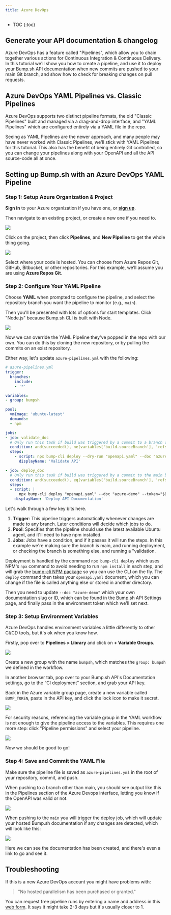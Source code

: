 ```yaml
---
title: Azure DevOps
---
```


- TOC
{:toc}

## Generate your API documentation & changelog

Azure DevOps has a feature called "Pipelines", which allow you to chain together various actions for Continuous Integration & Continuous Delivery. In this tutorial we'll show you how to create a pipeline, and use it to deploy your Bump.sh API documentation when new commits are pushed to your main Git branch, and show how to check for breaking changes on pull requests. 

## Azure DevOps YAML Pipelines vs. Classic Pipelines

Azure DevOps supports two distinct pipeline formats, the old "Classic Pipelines" built and managed via a drag-and-drop interface, and "YAML Pipelines" which are configured entirely via a YAML file in the repo.

Seeing as YAML Pipelines are the newer approach, and many people may have never worked with Classic Pipelines, we'll stick with YAML Pipelines for this tutorial. This also has the benefit of being entirely Git controlled, so you can change your pipelines along with your OpenAPI and all the API source-code all at once.

## Setting up Bump.sh with an Azure DevOps YAML Pipeline

### Step 1: Setup Azure Organization & Project

**Sign in** to your Azure organization if you have one, or **[sign up](https://azure.microsoft.com/en-us/free)**.

Then navigate to an existing project, or create a new one if you need to.

![](/images/guides/azure-devops/organization-and-project.png)

Click on the project, then click **Pipelines**, and **New Pipeline** to get the whole thing going.

![](/images/guides/azure-devops/new-project-pipeline.png)

Select where your code is hosted. You can choose from Azure Repos Git, GitHub, Bitbucket, or other repositories. For this example, we’ll assume you are using **Azure Repos Git**.

### Step 2: Configure Your YAML Pipeline

Choose **YAML** when prompted to configure the pipeline, and select the repository branch you want the pipeline to monitor (e.g., `main`).

Then you'll be presented with lots of options for start templates. Click "Node.js" because Bump.sh CLI is built with Node.

![](/images/guides/azure-devops/pipeline-templates.png)

Now we can override the YAML Pipeline they've popped in the repo with our own. You can do this by cloning the new repository, or by pulling the commits on an exist repository.

Either way, let's update `azure-pipelines.yml` with the following:


```yaml
# azure-pipelines.yml
trigger:
  branches:
    include:
    - '*'

variables: 
- group: bumpsh

pool:
  vmImage: 'ubuntu-latest'
  demands: 
  - npm

jobs:
- job: validate_doc
  # Only run this task if build was triggered by a commit to a branch other than main
  condition: and(succeeded(), ne(variables['build.sourceBranch'], 'refs/heads/main'))
  steps:
    - script: npx bump-cli deploy --dry-run "openapi.yaml" --doc "azure-demo" --token="$BUMP_TOKEN"
      displayName: 'Validate API'

- job: deploy_doc
  # Only run this task if build was triggered by a commit to the main branch
  condition: and(succeeded(), eq(variables['build.sourceBranch'], 'refs/heads/main'))
  steps:
  - script: |
      npx bump-cli deploy "openapi.yaml" --doc "azure-demo" --token="$BUMP_TOKEN"
    displayName: 'Deploy API Documentation'
```

Let's walk through a few key bits here. 

1. **Trigger**: This pipeline triggers automatically whenever changes are made to any branch. Later conditions will decide which jobs to do.
2. **Pool**: Specifies that the pipeline should use the latest available Ubuntu agent, and it'll need to have npm installed.
3. **Jobs**: Jobs have a condition, and if it passes it will run the steps. In this example we're making sure the branch is main, and running deployment, or checking the branch is something else, and running a "validation.

Deployment is handled by the command `npx bump-cli deploy` which uses NPM's `npx` command to avoid needing to run `npm install` in each step, and will grab the [bump-cli NPM package](https://www.npmjs.com/package/bump-cli) so you can use the CLI on the fly. The `deploy` command then takes your `openapi.yaml` document, which you can change if the file is called anything else or stored in another directory.

Then you need to update `--doc "azure-demo"` which your own documentation slug or ID, which can be found in the Bump.sh API Settings page, and finally pass in the environment token which we'll set next.
 
### Step 3: Setup Environment Variables

Azure DevOps handles environment variables a little differently to other CI/CD tools, but it's ok when you know how.

Firstly, pop over to **Pipelines > Library** and click on **\+ Variable Groups**. 

![](/images/guides/azure-devops/add-variable-group.png)

Create a new group with the name `bumpsh`, which matches the `group: bumpsh` we defined in the workflow.
 
In another browser tab, pop over to your Bump.sh API's Documentation settings, go to the “CI deployment” section, and grab your API key.

Back in the Azure variable group page, create a new variable called `BUMP_TOKEN`, paste in the API key, and click the lock icon to make it secret.

![](/images/guides/azure-devops/bump-variable-group.png)

For security reasons, referencing the variable group in the YAML workflow is not enough to give the pipeline access to the variables. This requires one more step: click "Pipeline permissions" and select your pipeline.

![](/images/guides/azure-devops/pipeline-permissions-variable-group.png)

Now we should be good to go! 

### Step 4: Save and Commit the YAML File

Make sure the pipeline file is saved as `azure-pipelines.yml` in the root of your repository, commit, and push.

When pushing to a branch other than main, you should see output like this in the Pipelines section of the Azure Devops interface, letting you know if the OpenAPI was valid or not. 

![](/images/guides/azure-devops/doc-validation.png)

When pushing to the `main` you will trigger the deploy job, which will update your hosted Bump.sh documentation if any changes are detected, which will look like this:

![](/images/guides/azure-devops/doc-deploy-first.png)

Here we can see the documentation has been created, and there's even a link to go and see it.

## Troubleshooting 

If this is a new Azure DevOps account you might have problems with: 

> "No hosted parallelism has been purchased or granted."

You can request free pipeline runs by entering a name and address in this [web form](https://aka.ms/azpipelines-parallelism-request). It says it might take 2-3 days but it's usually closer to 1.
